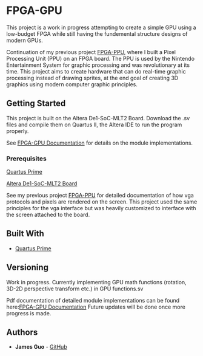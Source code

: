 # FPGA-GPU


This project is a work in progress attempting to create a simple GPU using a low-budget FPGA while still having the fundemental structure designs of modern GPUs.

Continuation of my previous project [FPGA-PPU](https://github.com/JamesG321/FPGA-Pixel-Processing-Unit), where I built a Pixel Processing Unit (PPU) on an FPGA board. The PPU is used by the Nintendo Entertainment System for graphic processing and was revolutionary at its time. This project aims to create hardware that can do real-time graphic processing instead of drawing sprites, at the end goal of creating 3D graphics using modern computer graphic principles.



## Getting Started

This project is built on the Altera De1-SoC-MLT2 Board. Download the .sv files and compile them on Quartus II, the Altera IDE
to run the program properly.

See [FPGA-GPU Documentation](https://github.com/JamesG321/FPGA-GPU/blob/master/FPGA-GPU%20Documentation.pdf) for details on the module implementations. 

### Prerequisites

[Quartus Prime](https://www.altera.com/downloads/download-center.html)

[Altera De1-SoC-MLT2 Board](https://www.altera.com/content/dam/altera-www/global/en_US/portal/dsn/42/doc-us-dsnbk-42-4207350307415-de1-soc-mtl2-user-manual.pdf)

See my previous project [FPGA-PPU](https://github.com/JamesG321/FPGA-Pixel-Processing-Unit) for detailed documentation of how vga protocols and pixels are rendered on the screen. This project used the same principles for the vga interface but was heavily customized to interface with the screen attached to the board.

## Built With

* [Quartus Prime](https://www.altera.com/downloads/download-center.html)

## Versioning

Work in progress. Currently implementing GPU math functions (rotation, 3D-2D perspective transform etc.) in GPU functions.sv

Pdf documentation of detailed module implementations can be found here:[FPGA-GPU Documentation](https://github.com/JamesG321/FPGA-GPU/blob/master/FPGA-GPU%20Documentation.pdf) Future updates will be done once more progress is made.

## Authors

* **James Guo** - [GitHub](https://github.com/JamesG321)
